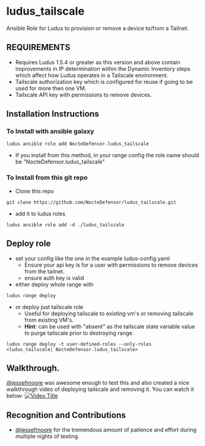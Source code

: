 # ludus_tailscale
Ansible Role for Ludus to provision or remove a device to/from a Tailnet.
## REQUIREMENTS
- Requires Ludus 1.5.4 or greater as this version and above contain improvements in IP determination within the Dynamic Inventory steps which affect how Ludus operates in a Tailscale environment.
- Tailscale authorization key which is configured for reuse if going to be used for more then one VM.
- Tailscale API key with permissions to remove devices.
## Installation Instructions
### To Install with ansible galaxy
```
ludus ansible role add NocteDefensor.ludus_tailscale
```
- If you install from this method, in your range config the role name should be "NocteDefensor.ludus_tailscale"
### To Install from this git repo
- Clone this repo
```
git clone https://github.com/NocteDefensor/ludus_tailscale.git
```
- add it to ludus roles
```
ludus ansible role add -d ./ludus_tailscale
```
## Deploy role
- set your config like the one in the example ludus-config.yaml
  - Ensure your api key is for a user with permissions to remove devices from the tailnet.
  - ensure auth key is valid
- either deploy whole range with
```
ludus range deploy
```
- or deploy just tailscale role
  - Useful for deploying tailscale to existing vm's or removing tailscale from existing VM's.
  - **Hint**: can be used with "absent" as the tailscale state variable value to purge tailscale prior to destroying range.
```
ludus range deploy -t user-defined-roles --only-roles <ludus_tailscale| NocteDefensor.ludus_tailscale>
```
## Walkthrough.
[@jessefmoore](https://twitter.com/jessefmore) was awesome enough to test this and also created a nice walkthrough video of deploying tailscale and removing it. You can watch it below:
[![Video Title](https://img.youtube.com/vi/8ksRU_b2rFs/0.jpg)](https://youtu.be/8ksRU_b2rFs?si=oUJMhZ2TlNVYUZfv)
## Recognition and Contributions
- [@jessefmoore](https://twitter.com/jessefmoore) for the tremendous amount of patience and effort during multiple nights of testing.
